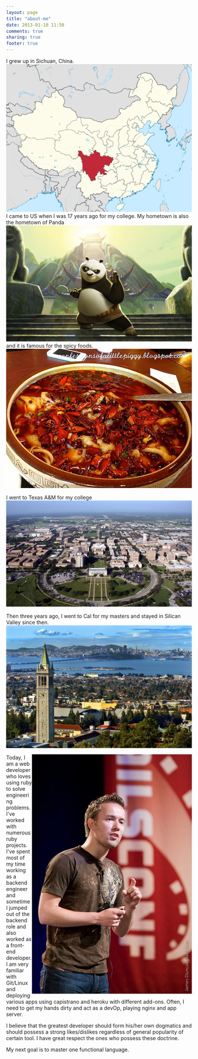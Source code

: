 ```yaml
---
layout: page
title: "about-me"
date: 2013-01-10 11:50
comments: true
sharing: true
footer: true
---
```


<p> I grew up in Sichuan, China. <img src = "../images/sichuan.png"> I came to US when I was 17 years ago for my college. My hometown is also the hometown of Panda <img src="../images/panda_2.jpg"> and it is famous for the spicy foods. <img src="../images/spicy_food.jpg"> </p>

<p> I went to Texas A&M for my college <img src='../images/a_m.jpeg' width='789'></p>
<p> Then three years ago, I went to Cal for my masters and stayed in Silican Valley since then. <img src='../images/uc_b.jpg'></p>

<div>
  <p> <img src="../images/dhh.jpg" style="float:right"> Today, I am a web developer who loves using ruby to solve engineering problems. I've worked with numerous ruby projects. I've spent most of my time working as a backend engineer and sometime I jumped out of the backend role and also worked as a front-end developer. I am very familiar with Git/Linux and deploying various apps using capistrano and heroku with different add-ons. Often, I need to get my hands dirty and act as a devOp, playing nginx and app server. </p>
  <p> I believe that the greatest developer should form his/her own dogmatics and should possess a strong likes/dislikes regardless of general popularity of certain tool. I have great respect the ones who possess these doctrine. </p>
  <p> My next goal is to master one functional language. </p>
</div>
